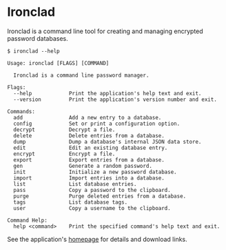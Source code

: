 
# Ironclad

Ironclad is a command line tool for creating and managing encrypted password databases.

    $ ironclad --help

    Usage: ironclad [FLAGS] [COMMAND]

      Ironclad is a command line password manager.

    Flags:
      --help            Print the application's help text and exit.
      --version         Print the application's version number and exit.

    Commands:
      add               Add a new entry to a database.
      config            Set or print a configuration option.
      decrypt           Decrypt a file.
      delete            Delete entries from a database.
      dump              Dump a database's internal JSON data store.
      edit              Edit an existing database entry.
      encrypt           Encrypt a file.
      export            Export entries from a database.
      gen               Generate a random password.
      init              Initialize a new password database.
      import            Import entries into a database.
      list              List database entries.
      pass              Copy a password to the clipboard.
      purge             Purge deleted entries from a database.
      tags              List database tags.
      user              Copy a username to the clipboard.

    Command Help:
      help <command>    Print the specified command's help text and exit.

See the application's [homepage][] for details and download links.

[homepage]: http://mulholland.xyz/dev/ironclad/
